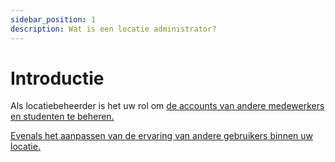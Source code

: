 ```yaml
---
sidebar_position: 1
description: Wat is een locatie administrator?
---
```


# Introductie

Als locatiebeheerder is het uw rol om [de accounts van andere medewerkers en studenten te beheren.](locatiebeheerder/gebruikersbeheer)

[Evenals het aanpassen van de ervaring van andere gebruikers binnen uw locatie.](location-admin/feature-toggles)
